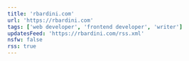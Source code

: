```yaml
---
title: 'rbardini.com'
url: 'https://rbardini.com'
tags: ['web developer', 'frontend developer', 'writer']
updatesFeed: 'https://rbardini.com/rss.xml'
nsfw: false
rss: true
---
```

